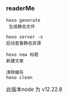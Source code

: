 ### readerMe
```
hexo generate
 生成静态文件
```

```
hexo server -s
启动查看静态资源
```
```
hexo new 标题
新建文章

清除缓存
hexo clean
```
此版本node 为 v12.22.8

